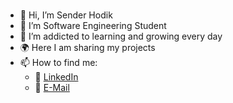### 

- 👋 Hi, I’m Sender Hodik
- 👀 I’m Software Engineering Student
- 🌱 I’m addicted to learning and growing every day
- :earth_africa: Here I am sharing my projects 
- 📫 How to find me:
  - :office: [LinkedIn](https://www.linkedin.com/in/senderhodik/)
  - :e-mail: [E-Mail](senderh55@gmail.com)

<!---
senderh55/senderh55 is a ✨ special ✨ repository because its `README.md` (this file) appears on your GitHub profile.
You can click the Preview link to take a look at your changes.
--->
